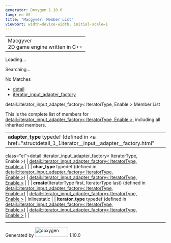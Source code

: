 ```yaml
---
generator: Doxygen 1.10.0
lang: en-US
title: "Macgyver: Member List"
viewport: width=device-width, initial-scale=1
---
```


<div id="top">

<div id="titlearea">

<table data-cellspacing="0" data-cellpadding="0">
<colgroup>
<col style="width: 100%" />
</colgroup>
<tbody>
<tr id="projectrow" class="odd">
<td id="projectalign"><div id="projectname">
Macgyver
</div>
<div id="projectbrief">
2D game engine written in C++
</div></td>
</tr>
</tbody>
</table>

</div>

<div id="main-nav">

</div>

<div id="MSearchSelectWindow"
onmouseover="return searchBox.OnSearchSelectShow()"
onmouseout="return searchBox.OnSearchSelectHide()"
onkeydown="return searchBox.OnSearchSelectKey(event)">

</div>

<div id="MSearchResultsWindow">

<div id="MSearchResults">

<div class="SRPage">

<div id="SRIndex">

<div id="SRResults">

</div>

<div id="Loading" class="SRStatus">

Loading...

</div>

<div id="Searching" class="SRStatus">

Searching...

</div>

<div id="NoMatches" class="SRStatus">

No Matches

</div>

</div>

</div>

</div>

</div>

<div id="nav-path" class="navpath">

- <a href="namespacedetail.html" class="el">detail</a>
- <a href="structdetail_1_1iterator__input__adapter__factory.html"
  class="el">iterator_input_adapter_factory</a>

</div>

</div>

<div class="header">

<div class="headertitle">

<div class="title">

detail::iterator_input_adapter_factory\< IteratorType, Enable \> Member
List

</div>

</div>

</div>

<div class="contents">

This is the complete list of members for
<a href="structdetail_1_1iterator__input__adapter__factory.html"
class="el">detail::iterator_input_adapter_factory&lt; IteratorType,
Enable &gt;</a>, including all inherited members.

|                                                                                                                                |                                                                     |                                                                      |
|--------------------------------------------------------------------------------------------------------------------------------|---------------------------------------------------------------------|----------------------------------------------------------------------|
| **adapter_type** typedef (defined in <a href="structdetail_1_1iterator__input__adapter__factory.html"                          
 class="el">detail::iterator_input_adapter_factory&lt; IteratorType,                                                             
 Enable &gt;</a>)                                                                                                                | <a href="structdetail_1_1iterator__input__adapter__factory.html"    
                                                                                                                                  class="el">detail::iterator_input_adapter_factory&lt; IteratorType,  
                                                                                                                                  Enable &gt;</a>                                                      |                                                                      |
| **char_type** typedef (defined in <a href="structdetail_1_1iterator__input__adapter__factory.html"                             
 class="el">detail::iterator_input_adapter_factory&lt; IteratorType,                                                             
 Enable &gt;</a>)                                                                                                                | <a href="structdetail_1_1iterator__input__adapter__factory.html"    
                                                                                                                                  class="el">detail::iterator_input_adapter_factory&lt; IteratorType,  
                                                                                                                                  Enable &gt;</a>                                                      |                                                                      |
| **create**(IteratorType first, IteratorType last) (defined in <a href="structdetail_1_1iterator__input__adapter__factory.html" 
 class="el">detail::iterator_input_adapter_factory&lt; IteratorType,                                                             
 Enable &gt;</a>)                                                                                                                | <a href="structdetail_1_1iterator__input__adapter__factory.html"    
                                                                                                                                  class="el">detail::iterator_input_adapter_factory&lt; IteratorType,  
                                                                                                                                  Enable &gt;</a>                                                      | <span class="mlabel">inline</span><span class="mlabel">static</span> |
| **iterator_type** typedef (defined in <a href="structdetail_1_1iterator__input__adapter__factory.html"                         
 class="el">detail::iterator_input_adapter_factory&lt; IteratorType,                                                             
 Enable &gt;</a>)                                                                                                                | <a href="structdetail_1_1iterator__input__adapter__factory.html"    
                                                                                                                                  class="el">detail::iterator_input_adapter_factory&lt; IteratorType,  
                                                                                                                                  Enable &gt;</a>                                                      |                                                                      |

</div>

------------------------------------------------------------------------

<span class="small">Generated
by [<img src="doxygen.svg" class="footer" width="104" height="31"
alt="doxygen" />](https://www.doxygen.org/index.html) 1.10.0</span>
